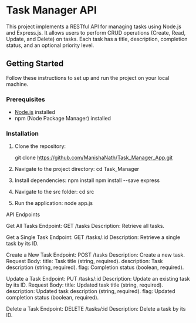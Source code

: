 # Task Manager API

This project implements a RESTful API for managing tasks using Node.js and Express.js. It allows users to perform CRUD operations (Create, Read, Update, and Delete) on tasks. Each task has a title, description, completion status, and an optional priority level.

## Getting Started

Follow these instructions to set up and run the project on your local machine.

### Prerequisites

- [Node.js](https://nodejs.org/) installed
- npm (Node Package Manager) installed

### Installation

1. Clone the repository:

   git clone https://github.com/ManishaNath/Task_Manager_App.git


2. Navigate to the project directory:
   cd Task_Manager

3. Install dependencies:
   npm install
   npm install --save express

4. Navigate to the src folder:
   cd src

5. Run the application:
   node app.js

API Endpoints

Get All Tasks
Endpoint: GET /tasks
Description: Retrieve all tasks.

Get a Single Task
Endpoint: GET /tasks/:id
Description: Retrieve a single task by its ID.

Create a New Task
Endpoint: POST /tasks
Description: Create a new task.
Request Body:
title: Task title (string, required).
description: Task description (string, required).
flag: Completion status (boolean, required).

Update a Task
Endpoint: PUT /tasks/:id
Description: Update an existing task by its ID.
Request Body:
title: Updated task title (string, required).
description: Updated task description (string, required).
flag: Updated completion status (boolean, required).

Delete a Task
Endpoint: DELETE /tasks/:id
Description: Delete a task by its ID.
